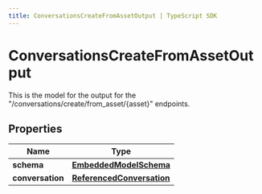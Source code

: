 ```yaml
---
title: ConversationsCreateFromAssetOutput | TypeScript SDK
---
```



# ConversationsCreateFromAssetOutput

This is the model for the output for the \"/conversations/create/from_asset/\{asset\}\" endpoints.

## Properties

Name | Type
------------ | -------------
**schema** | [**EmbeddedModelSchema**](EmbeddedModelSchema)
**conversation** | [**ReferencedConversation**](ReferencedConversation)


